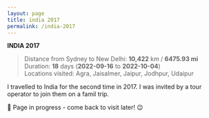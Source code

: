 ```yaml
---
layout: page
title: india 2017
permalink: /india-2017
---
```


<b>INDIA 2017</b>

<blockquote>Distance from Sydney to New Delhi: <b>10,422</b> km / <b>6475.93 mi</b><br />
Duration: <b>18</b> days (<b>2022-09-16</b> to <b>2022-10-04</b>)<br />
Locations visited: Agra, Jaisalmer, Jaipur, Jodhpur, Udaipur </blockquote>

I travelled to India for the second time in 2017. I was invited by a tour operator to join them on a famil trip. 

🚧 Page in progress - come back to visit later! 😉

<style>
  .wrapper {
    max-width: 58em;
  }
</style>